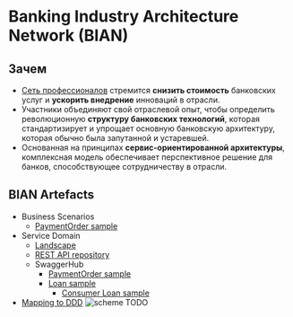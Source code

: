 # Banking Industry Architecture Network (BIAN)

## Зачем

- [Сеть профессионалов](https://github.com/bian-official/public) стремится __снизить стоимость__ банковских услуг и __ускорить внедрение__ инноваций в отрасли. 
- Участники объединяют свой отраслевой опыт, чтобы определить революционную __структуру банковских технологий__, которая стандартизирует и упрощает основную банковскую архитектуру, которая обычно была запутанной и устаревшей. 
- Основанная на принципах __сервис-ориентированной архитектуры__, комплексная модель обеспечивает перспективное решение для банков, способствующее сотрудничеству в отрасли.

## BIAN Artefacts

- Business Scenarios
	- [PaymentOrder sample](https://portal.bian.org/dashboard/business-scenario-services)
- Service Domain
	- [Landscape](https://bian.org/servicelandscape-11-0-0/)
	- [REST API repository](https://github.com/bian-official/public)
	- SwaggerHub 
		- [PaymentOrder sample](https://app.swaggerhub.com/apis/BIAN-3/PaymentOrder/11.0.0)
		- [Loan sample](https://app.swaggerhub.com/apis/BIAN-3/Loan/11.0.0)
			- [Consumer Loan sample](https://app.swaggerhub.com/apis/BIAN-3/ConsumerLoan/11.0.0)
- [Mapping to DDD](https://biaohao.medium.com/bian-applied-to-microservices-mapping-to-domain-driven-design-5aa6a55185c7)
	![scheme TODO](TODO)
